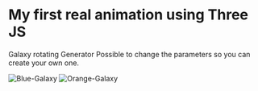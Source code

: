# My first real animation using Three JS

Galaxy rotating Generator
Possible to change the parameters so you can create your own one.

![Blue-Galaxy](https://user-images.githubusercontent.com/100051236/233425586-fc11eeb6-f897-401c-a157-e94eae56ea79.png)
![Orange-Galaxy](https://user-images.githubusercontent.com/100051236/233425605-2212597e-edc8-4b97-ba69-fc21d8181086.png)
